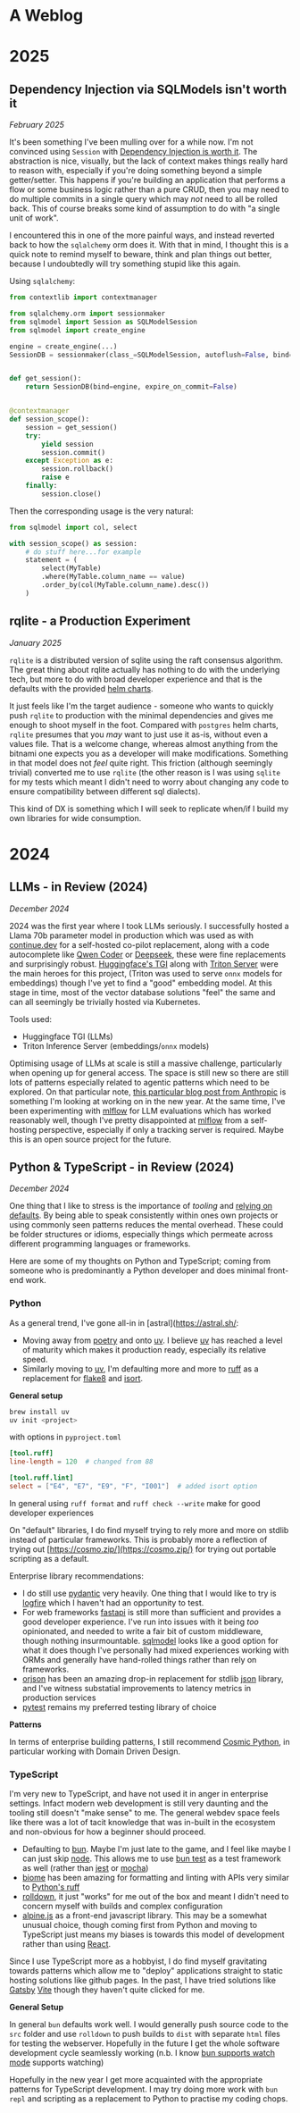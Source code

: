# A Weblog

# 2025

## Dependency Injection via SQLModels isn't worth it

_February 2025_

It's been something I've been mulling over for a while now. I'm not convinced using `Session` with [Dependency Injection is worth it](https://sqlmodel.tiangolo.com/tutorial/fastapi/session-with-dependency/?h=depend). The abstraction is nice, visually, but the lack of context makes things really hard to reason with, especially if you're doing something beyond a simple getter/setter. This happens if you're building an application that performs a flow or some business logic rather than a pure CRUD, then you may need to do multiple commits in a single query which may _not_ need to all be rolled back. This of course breaks some kind of assumption to do with "a single unit of work". 

I encountered this in one of the more painful ways, and instead reverted back to how the `sqlalchemy` orm does it. With that in mind, I thought this is a quick note to remind myself to beware, think and plan things out better, because I undoubtedly will try something stupid like this again. 

Using `sqlalchemy`:

```py
from contextlib import contextmanager

from sqlalchemy.orm import sessionmaker
from sqlmodel import Session as SQLModelSession
from sqlmodel import create_engine

engine = create_engine(...)
SessionDB = sessionmaker(class_=SQLModelSession, autoflush=False, bind=engine)


def get_session():
    return SessionDB(bind=engine, expire_on_commit=False)


@contextmanager
def session_scope():
    session = get_session()
    try:
        yield session
        session.commit()
    except Exception as e:
        session.rollback()
        raise e
    finally:
        session.close()
```

Then the corresponding usage is the very natural:

```py
from sqlmodel import col, select

with session_scope() as session:
    # do stuff here...for example
    statement = (
        select(MyTable)
        .where(MyTable.column_name == value)
        .order_by(col(MyTable.column_name).desc())
    )
```

## rqlite - a Production Experiment

_January 2025_

`rqlite` is a distributed version of sqlite using the raft consensus algorithm. The great thing about rqlite actually has nothing to do with the underlying tech, but more to do with broad developer experience and that is the defaults with the provided [helm charts](https://github.com/rqlite/helm-charts/tree/master). 

It just feels like I'm the target audience - someone who wants to quickly push `rqlite` to production with the minimal dependencies and gives me enough to shoot myself in the foot. Compared with `postgres` helm charts, `rqlite` presumes that you _may_ want to just use it as-is, without even a values file. That is a welcome change, whereas almost anything from the bitnami one expects you as a developer will make modifications. Something in that model does not _feel_ quite right. This friction (although seemingly trivial) converted me to use `rqlite` (the other reason is I was using `sqlite` for my tests which meant I didn't need to worry about changing any code to ensure compatibility between different sql dialects). 

This kind of DX is something which I will seek to replicate when/if I build my own libraries for wide consumption. 

# 2024

## LLMs - in Review (2024)

_December 2024_

2024 was the first year where I took LLMs seriously. I successfully hosted a Llama 70b parameter model in production which was used as with [continue.dev](https://www.continue.dev/) for a self-hosted co-pilot replacement, along with a code autocomplete like [Qwen Coder](https://qwenlm.github.io/blog/qwen2.5-coder-family/) or [Deepseek](https://deepseekcoder.github.io/), these were fine replacements and surprisingly robust. [Huggingface's TGI](https://huggingface.co/docs/text-generation-inference/index) along with [Triton Server](https://github.com/triton-inference-server/server) were the main heroes for this project, (Triton was used to serve `onnx` models for embeddings) though I've yet to find a "good" embedding model. At this stage in time, most of the vector database solutions "feel" the same and can all seemingly be trivially hosted via Kubernetes. 

Tools used:

- Huggingface TGI (LLMs)
- Triton Inference Server (embeddings/`onnx` models)

Optimising usage of LLMs at scale is still a massive challenge, particularly when opening up for general access. The space is still new so there are still lots of patterns especially related to agentic patterns which need to be explored. On that particular note, [this particular blog post from Anthropic](https://www.anthropic.com/research/building-effective-agents) is something I'm looking at working on in the new year. At the same time, I've been experimenting with [mlflow](https://mlflow.org/docs/latest/llms/index.html) for LLM evaluations which has worked reasonably well, though I've pretty disappointed at [mlflow](https://mlflow.org/docs/latest/llms/index.html) from a self-hosting perspective, especially if only a tracking server is required. Maybe this is an open source project for the future.

## Python & TypeScript - in Review (2024)

_December 2024_

One thing that I like to stress is the importance of _tooling_ and [relying on defaults](https://en.wikipedia.org/wiki/Convention_over_configuration). By being able to speak consistently within ones own projects or using commonly seen patterns reduces the mental overhead. These could be folder structures or idioms, especially things which permeate across different programming languages or frameworks. 

Here are some of my thoughts on Python and TypeScript; coming from someone who is predominantly a Python developer and does minimal front-end work. 

### Python

As a general trend, I've gone all-in in [astral](https://astral.sh/:

- Moving away from [poetry](https://python-poetry.org/) and onto [uv](https://docs.astral.sh/uv/). I believe [uv](https://docs.astral.sh/uv/) has reached a level of maturity which makes it production ready, especially its relative speed. 
- Similarly moving to [uv](https://docs.astral.sh/uv/), I'm defaulting more and more to [ruff](https://docs.astral.sh/ruff/) as a replacement for [flake8](https://github.com/PyCQA/flake8) and [isort](https://github.com/PyCQA/isort). 

**General setup**

```sh 
brew install uv
uv init <project>
```

with options in `pyproject.toml`

```toml
[tool.ruff]
line-length = 120  # changed from 88

[tool.ruff.lint]
select = ["E4", "E7", "E9", "F", "I001"]  # added isort option
```

In general using `ruff format` and `ruff check --write` make for good developer experiences

On "default" libraries, I do find myself trying to rely more and more on stdlib instead of particular frameworks. This is probably more a reflection of trying out [https://cosmo.zip/](https://cosmo.zip/) for trying out portable scripting as a default. 

Enterprise library recommendations:

* I do still use [pydantic](https://pydantic.dev/) very heavily. One thing that I would like to try is [logfire](https://github.com/pydantic/logfire) which I haven't had an opportunity to test. 
* For web frameworks [fastapi](https://fastapi.tiangolo.com/) is still more than sufficient and provides a good developer experience. I've run into issues with it being _too_ opinionated, and needed to write a fair bit of custom middleware, though nothing insurmountable. [sqlmodel](https://sqlmodel.tiangolo.com/) looks like a good option for what it does though I've personally had mixed experiences working with ORMs and generally have hand-rolled things rather than rely on frameworks. 
* [orjson](https://github.com/ijl/orjson) has been an amazing drop-in replacement for stdlib [json](https://docs.python.org/3/library/json.html) library, and I've witness substatial improvements to latency metrics in production services
* [pytest](https://github.com/pytest-dev/pytest) remains my preferred testing library of choice

**Patterns**

In terms of enterprise building patterns, I still recommend [Cosmic Python](https://www.cosmicpython.com/), in particular working with Domain Driven Design. 

### TypeScript

I'm very new to TypeScript, and have not used it in anger in enterprise settings. Infact modern web development is still very daunting and the tooling still doesn't "make sense" to me. The general webdev space feels like there was a lot of tacit knowledge that was in-built in the ecosystem and non-obvious for how a beginner should proceed. 

- Defaulting to [bun](https://bun.sh/). Maybe I'm just late to the game, and I feel like maybe I can just skip [node](https://nodejs.org/en). This allows me to use [bun test](https://bun.sh/docs/cli/test) as a test framework as well (rather than [jest](https://jestjs.io/) or [mocha](https://mochajs.org/))
- [biome](https://biomejs.dev/) has been amazing for formatting and linting with APIs very similar to [Python's ruff](https://docs.astral.sh/ruff/)
- [rolldown](https://rolldown.rs/), it just "works" for me out of the box and meant I didn't need to concern myself with builds and complex configuration
- [alpine.js](https://alpinejs.dev/) as a front-end javascript library. This may be a somewhat unusual choice, though coming first from Python and moving to TypeScript just means my biases is towards this model of development rather than using [React](https://react.dev/). 

Since I use TypeScript more as a hobbyist, I do find myself gravitating towards patterns which allow me to "deploy" applications straight to static hosting solutions like github pages. In the past, I have tried solutions like [Gatsby](https://www.gatsbyjs.com/docs/glossary/static-site-generator/) [Vite](https://vite.dev/guide/static-deploy) though they haven't quite clicked for me. 

**General Setup**

In general `bun` defaults work well. I would generally push source code to the `src` folder and use `rolldown` to push builds to `dist` with separate `html` files for testing the webserver. Hopefully in the future I get the whole software development cycle seamlessly working (n.b. I know [bun supports watch mode](https://bun.sh/docs/runtime/hot#watch-mode) supports watching)

Hopefully in the new year I get more acquainted with the appropriate patterns for TypeScript development. I may try doing more work with `bun repl` and scripting as a replacement to Python to practise my coding chops. 

